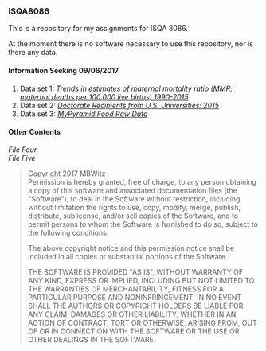 ### ISQA8086

This is a repository for my assignments for ISQA 8086.

At the moment there is no software necessary to use this repository, nor is there any data.

#### Information Seeking 09/06/2017

  1. Data set 1: [_Trends in estimates of maternal mortality ratio (MMR; maternal deaths per 100,000 live births) 1990-2015_](https://github.com/MBWitz/ISQA8086/blob/master/Trends%20in%20estimates%20of%20maternal%20mortality%20ratio%20(MMR%3B%20maternal%20deaths%20per%20100%2C000%20live%20births)%201990-2015.md)  
  2. Data set 2: [_Doctorate Recipients from U.S. Universities: 2015_]()  
  3. Data set 3: [_MyPyramid Food Raw Data_]()    

#### Other Contents
_File Four_  
_File Five_

>Copyright 2017 MBWitz  
>Permission is hereby granted, free of charge, to any person obtaining a copy of this software and associated documentation files (the "Software"), to deal in the Software without restriction, including without limitation the rights to use, copy, modify, merge, publish, distribute, sublicense, and/or sell copies of the Software, and to permit persons to whom the Software is furnished to do so, subject to the following conditions:
>
>The above copyright notice and this permission notice shall be included in all copies or substantial portions of the Software.
>
>THE SOFTWARE IS PROVIDED "AS IS", WITHOUT WARRANTY OF ANY KIND, EXPRESS OR IMPLIED, INCLUDING BUT NOT LIMITED TO THE WARRANTIES OF MERCHANTABILITY, FITNESS FOR A PARTICULAR PURPOSE AND NONINFRINGEMENT. IN NO EVENT SHALL THE AUTHORS OR COPYRIGHT HOLDERS BE LIABLE FOR ANY CLAIM, DAMAGES OR OTHER LIABILITY, WHETHER IN AN ACTION OF CONTRACT, TORT OR OTHERWISE, ARISING FROM, OUT OF OR IN CONNECTION WITH THE SOFTWARE OR THE USE OR OTHER DEALINGS IN THE SOFTWARE.
